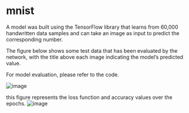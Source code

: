 # mnist
A model was built using the TensorFlow library that learns from 60,000 handwritten data samples and can take an image as input to predict the corresponding number.

The figure below shows some test data that has been evaluated by the network, with the title above each image indicating the model’s predicted value.

For model evaluation, please refer to the code.


![image](https://github.com/user-attachments/assets/7fe06605-65d9-4f4a-90cb-2cfba070d74e)

this figure represents the loss function and accuracy values over the epochs.
![image](https://github.com/user-attachments/assets/cbb7f9bb-312d-40d4-ba5a-af2261dc7378)
